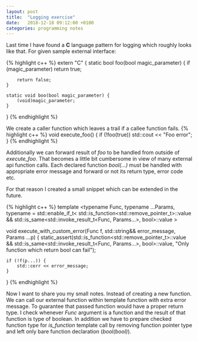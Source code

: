 ```yaml
---
layout: post
title:  "Logging exercise"
date:   2018-12-18 09:12:00 +0100
categories: programming notes
---
```

Last time I have found a **C** language pattern for logging which roughly looks like that.
For given sample external interface:

{% highlight c++ %}
extern "C"
{
    static bool foo(bool magic_parameter) {
        if (magic_parameter) return true;

        return false;
    }

    static void boo(bool magic_parameter) {
        (void)magic_parameter;
    }
}
{% endhighlight %}

We create a caller function which leaves a trail if a callee function fails.
{% highlight c++ %}
void execute_foo()
{
    if (!foo(true))
        std::cout << "Foo error";
}
{% endhighlight %}

Additionally we can forward result of *foo* to be handled from outside of *execute_foo*. That becomes a little bit cumbersome in view of many external api function calls. Each declared function *bool(...)* must be handled with appropriate error message and forward or not its return type, error code etc.

For that reason I created a small snippet which can be extended in the future.

{% highlight c++ %}
template <typename Func, typename ...Params,
    typename = std::enable_if_t<
        std::is_function<std::remove_pointer_t<Func>>::value &&
        std::is_same<std::invoke_result_t<Func, Params...>, bool>::value
    >
>
void execute_with_custom_error(Func f, std::string&& error_message, Params ...p)
{
    static_assert(std::is_function<std::remove_pointer_t<Func>>::value &&
    std::is_same<std::invoke_result_t<Func, Params...>, bool>::value,
    "Only function which return bool can fail");

    if (!f(p...)) {
        std::cerr << error_message;
    }
}
{% endhighlight %}

Now I want to share you my small notes. Instead of creating a new function. We can call our external function within template function with extra error message. To guarantee that passed function would have a proper return type. I check whenever *Func* argument is a function and the result of that function is type of boolean. In addition we have to prepare checked function type for *is_function* template call by removing function pointer type and left only bare function declaration (*bool(bool)*).